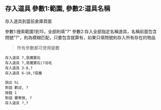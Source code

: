 ## 存入道具 參數1:範圍, 參數2:道具名稱
存入道具到當前倉庫頁面

參數1:搜索範圍1到15，全部則填"?"
參數2:存入全部指定名稱道具，名稱前面包含問號"?"，則為模糊匹配，只要包含就算有，如果只填問號則存入所有存在的物品

> 所有參數都可使用變數

```
存入道具 ?,惡魔寶石
存入道具 ?,惡魔寶石|?羽毛
存入道具 3-8,?
存入道具 6-10,?惡魔

說出 hi
對話 歡迎, ?
按鈕 1
對話 要寄放, ?
存入道具 ?,?

```